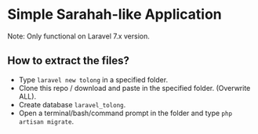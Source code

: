 # Simple Sarahah-like Application

Note: Only functional on Laravel 7.x version.

## How to extract the files?
- Type `laravel new tolong` in a specified folder. 
- Clone this repo / download and paste in the specified folder. (Overwrite ALL).
- Create database `laravel_tolong`.
- Open a terminal/bash/command prompt in the folder and type `php artisan migrate`.
